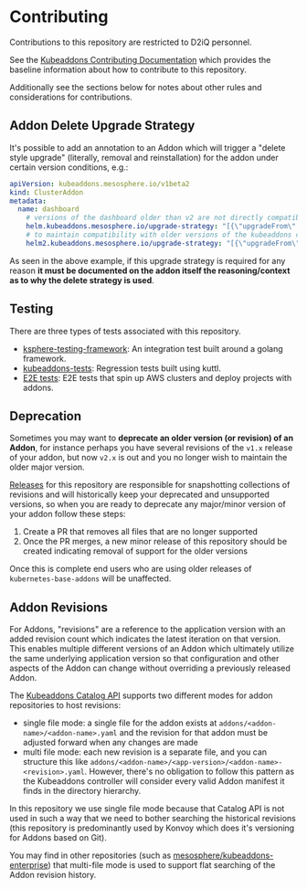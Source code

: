 # Contributing

Contributions to this repository are restricted to D2iQ personnel.

See the [Kubeaddons Contributing Documentation](https://github.com/mesosphere/kubeaddons/blob/master/CONTRIBUTING.md) which provides the baseline information about how to contribute to this repository.

Additionally see the sections below for notes about other rules and considerations for contributions.

## Addon Delete Upgrade Strategy

It's possible to add an annotation to an Addon which will trigger a "delete style upgrade" (literally, removal and reinstallation) for the addon under certain version conditions, e.g.:

```yaml
apiVersion: kubeaddons.mesosphere.io/v1beta2
kind: ClusterAddon
metadata:
  name: dashboard
    # versions of the dashboard older than v2 are not directly compatible and so a delete uprade is needed in this case to avoid conflicts with the older resources.
    helm.kubeaddons.mesosphere.io/upgrade-strategy: "[{\"upgradeFrom\": \"<=2.0.0\", \"strategy\": \"delete\"}]"
    # to maintain compatibility with older versions of the kubeaddons controller, please duplicate this with the old key:
    helm2.kubeaddons.mesosphere.io/upgrade-strategy: "[{\"upgradeFrom\": \"<=2.0.0\", \"strategy\": \"delete\"}]"
```

As seen in the above example, if this upgrade strategy is required for any reason **it must be documented on the addon itself the reasoning/context as to why the delete strategy is used**.

## Testing

There are three types of tests associated with this repository.
* [ksphere-testing-framework](https://github.com/mesosphere/ksphere-testing-framework): An integration test built around a golang framework.
* [kubeaddons-tests](https://github.com/mesosphere/kubeaddons-tests): Regression tests built using kuttl.
* [E2E tests](https://github.com/mesosphere/kommander/tree/master/system-tests#system-tests): E2E tests that spin up AWS clusters and deploy projects with addons.

## Deprecation

Sometimes you may want to **deprecate an older version (or revision) of an Addon**, for instance perhaps you have several revisions of the `v1.x` release of your addon, but now `v2.x` is out and you no longer wish to maintain the older major version.

[Releases](/README.md#Releases) for this repository are responsible for snapshotting collections of revisions and will historically keep your deprecated and unsupported versions, so when you are ready to deprecate any major/minor version of your addon follow these steps:

1. Create a PR that removes all files that are no longer supported
2. Once the PR merges, a new minor release of this repository should be created indicating removal of support for the older versions

Once this is complete end users who are using older releases of `kubernetes-base-addons` will be unaffected.

## Addon Revisions

For Addons, "revisions" are a reference to the application version with an added revision count which indicates the latest iteration on that version. This enables multiple different versions of an Addon which ultimately utilize the same underlying application version so that configuration and other aspects of the Addon can change without overriding a previously released Addon.

The [Kubeaddons Catalog API](https://github.com/mesosphere/kubeaddons/tree/master/pkg/catalog) supports two different modes for addon repositories to host revisions:

* single file mode: a single file for the addon exists at `addons/<addon-name>/<addon-name>.yaml` and the revision for that addon must be adjusted forward when any changes are made
* multi file mode: each new revision is a separate file, and you can structure this like `addons/<addon-name>/<app-version>/<addon-name>-<revision>.yaml`. However, there's no obligation to follow this pattern as the Kubeaddons controller will consider every valid Addon manifest it finds in the directory hierarchy.

In this repository we use single file mode because that Catalog API is not used in such a way that we need to bother searching the historical revisions (this repository is predominantly used by Konvoy which does it's versioning for Addons based on Git).

You may find in other repositories (such as [mesosphere/kubeaddons-enterprise](https://github.com/mesosphere/kubeaddons-enterprise)) that multi-file mode is used to support flat searching of the Addon revision history.
